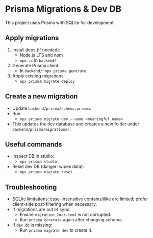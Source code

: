 # Prisma Migrations & Dev DB

This project uses Prisma with SQLite for development.

## Apply migrations

1. Install deps (if needed):
   - Node.js LTS and npm
   - `npm ci` in `backend/`
2. Generate Prisma client:
   - In `backend/`: `npx prisma generate`
3. Apply existing migrations:
   - `npx prisma migrate deploy`

## Create a new migration

- Update `backend/prisma/schema.prisma`.
- Run:
  - `npx prisma migrate dev --name <meaningful_name>`
- This updates the dev database and creates a new folder under `backend/prisma/migrations/`.

## Useful commands

- Inspect DB in studio:
  - `npx prisma studio`
- Reset dev DB (danger: wipes data):
  - `npx prisma migrate reset`

## Troubleshooting

- SQLite limitations: case-insensitive contains/ilike are limited; prefer client-side post-filtering when necessary.
- If migrations are out of sync:
  - Ensure `migration_lock.toml` is not corrupted.
  - Run `prisma generate` again after changing schema.
- If `dev.db` is missing:
  - Run `prisma migrate dev` to create it.
